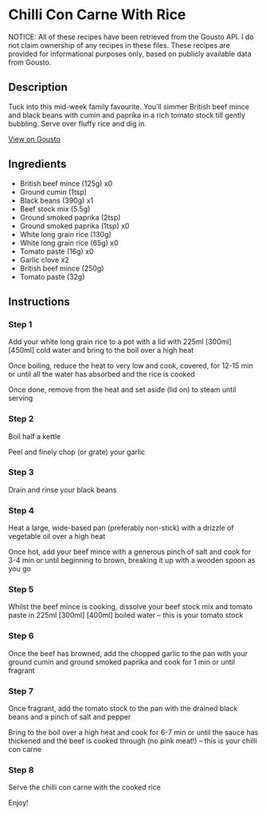 # Chilli Con Carne With Rice

NOTICE: All of these recipes have been retrieved from the Gousto API. I do not claim ownership of any recipes in these files. These recipes are provided for informational purposes only, based on publicly available data from Gousto.

## Description

Tuck into this mid-week family favourite. You’ll simmer British beef mince and black beans with cumin and paprika in a rich tomato stock till gently bubbling. Serve over fluffy rice and dig in. 

[View on Gousto](https://www.gousto.co.uk/recipes/cookbook/chilli-con-carne-with-rice)

## Ingredients

- British beef mince (125g) x0
- Ground cumin (1tsp)
- Black beans (390g) x1
- Beef stock mix (5.5g)
- Ground smoked paprika (2tsp)
- Ground smoked paprika (1tsp) x0
- White long grain rice (130g)
- White long grain rice (65g) x0
- Tomato paste (16g) x0
- Garlic clove x2
- British beef mince (250g)
- Tomato paste (32g)

## Instructions


### Step 1

Add your white long grain rice to a pot with a lid with 225ml <span class="text-purple">[300ml] </span><span class="text-danger">[450ml]</span> cold water and bring to the boil over a high heat

Once boiling, reduce the heat to very low and cook, covered, for 12-15 min or until all the water has absorbed and the rice is cooked

Once done, remove from the heat and set aside (lid on) to steam until serving


### Step 2

Boil half a kettle

Peel and finely chop (or grate) your garlic


### Step 3

Drain and rinse your black beans


### Step 4

Heat a large, wide-based pan (preferably non-stick) with a drizzle of vegetable oil over a high heat

Once hot, add your beef mince with a generous pinch of salt and cook for 3-4 min or until beginning to brown, breaking it up with a wooden spoon as you go


### Step 5

Whilst the beef mince is cooking, dissolve your beef stock mix and tomato paste in 225ml <span class="text-purple">[300ml] </span><span class="text-danger">[400ml]</span> boiled water – this is your tomato stock


### Step 6

Once the beef has browned, add the chopped garlic to the pan with your ground cumin and ground smoked paprika and cook for 1 min or until fragrant


### Step 7

Once fragrant, add the tomato stock to the pan with the drained black beans and a pinch of salt and pepper

Bring to the boil over a high heat and cook for 6-7 min or until the sauce has thickened and the beef is cooked through (no pink meat!) – this is your chilli con carne

### Step 8

Serve the chilli con carne with the cooked rice

Enjoy!

